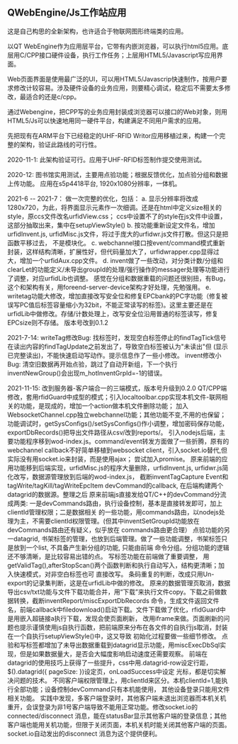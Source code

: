 ## QWebEngine/Js工作站应用 ##

这是自己构思的全新架构，也许适合于物联网图形终端类的应用。

以QT WebEngine作为应用层平台，它带有内嵌浏览器，可以执行html5应用。底层用C/CPP接口硬件设备，执行工作任务；上层用HTML5/Javascript写应用界面。

Web页面界面是使用最广泛的UI，可以用HTML5/Javascrip快速制作，按用户要求修改计较容易。涉及硬件设备的业务应用，则要精心调试，稳定后不需要太多修改，最适合的还是c/cpp。

通过Webengine，把CPP写的业务应用封装成浏览器可以接口的Web对象，则用HTML5/Js可以快速地用同一硬件平台，构建满足不同用户需求的应用。


先把现有在ARM平台下已经稳定的UHF-RFID Writor应用移植过来，构建一个完整的架构，验证此路线的可行性。


2020-11-1:
此架构验证可行。应用于UHF-RFID标签制作提交使用测试。

2020-12:
图书馆实用测试，主要用点验功能；根据反馈优化，加点验分组和数据上传功能。
应用在s5p4418平台, 1920x1080分辨率，一体机。

2021-6 -- 2021-7：
做一次完整的优化，包括：
a. 显示分辨率将改成1280x720，为此，将界面显示元素作一次细调。还是在html中定义size相关的style，原ccs文件改名urfidView.css；
    ccs中设置不了的style在js文件中设置，这部分抽取出来，集中在setupViewStyle()
b. 按功能重新设定文件名，增加urfidInvent.js, urfidMisc.js文件，将过于庞大的urfidwr.js文件打散。但这只是把函数平移过去，
    不是模块化。
c. webchannel接口按event/command模式重新封装，这样结构清晰，扩展性好，但代码量加大了，urfidwrapper.cpp显得过大，增加一个urfidAux.cpp文件。
d. invent做了一些改动，对分类计数/分组和clearLet的功能定义/未导出groupId的处理/强行操作的messager处理等功能进行了调整，对应urfidLib也调整。
    感觉在分组和数据重载的问题还很别扭，有Bug，这个和架构有关，用foreend-server-device架构才好处理，先勉强用。
e. writetag功能大修改，增加直接改写安全位和修复EPCbank的PC字功能（修复被误写PC值后标签容量缩小为32bit，不能正常读写的标签)。这里主要还是在
    urfidLib中做修改。存储/计数处理上，改写安全位沿用普通的标签读写，修复EPCsize则不存储。
版本号改到0.1.2

2021-7-14:
    writeTag修改Bug: 找标签时，发现空白标签停止的findTagTick信号在读出内容的findTagUpdate之前发出了，导致空白标签被认为"未读出"但
    (显示已完整读出)，不能快速启动写动作。提示信息作了一些小修改。
    invent修改小Bug: 清空旧数据再开始点验，跳过了自动开新组，下一个执行inventNewGroup()会出现m_hotInventGrpId=-1的错误。

2021-11-15:
    改到服务器-客户端合一的三端模式，版本号升级到0.2.0
    QT/CPP端修改，套用rfidGuard中成型的模式；引入localtoolbar.cpp实现本机文件-联网相关的功能，是现成的，增加一个action做本机文件删除功能；
加入WebsocketChannel.cpp独立webchannel功能；其他功能不变,不用的也保留；
    功能调试时，getSysConfigs()/setSysConfigs()作小调整，增加密码保存功能，exportDbRecords()把导出文件路径从csv/改到reports/。
    引入nodejs后端，主要功能程序移到wod-index.js。command/event转发方面做了一些折腾，原有的webchannel callback不好简单移植到websocket
client，引入socket.io替代,但实际没有用socket.io来封装，而是使用ajax； 尝试加入promise。
    原来前端的应用功能移到后端实现，urfidMisc.js的程序大量删除，urfidInvent.js, urfidwr.js简化改写，数据源管理放到后端的wod-index.js，
截断inventTagCapture Event和tagWrite/tagKill/tagWriteEpcItem devCommand的callback, 在后端构建两个datagrid的数据源。整理之后
原来前端js直接发给QT/C++的devCommand分流成两类: 一是devCommands路由，执行设备控制，基本是直接转发即可，加上clientId管理权限；二是数据相关
的一些功能，用commands路由，以nodejs处理为主，不需要clientId权限管理。(但其中inventSetGroupId功能放在devCommands路由还有疑义，似乎放在
commands路由更合理）
    点验功能的另一datagrid, 书架标签的管理，也放到后端管理。做了一些功能调整，书架标签只是放到一个list, 不具备产生新分组的功能, 只能由前端
命令分组。分组功能的逻辑还不够清晰，是比较容易出错的点。
    写标签功能在前端做了重要调整， 用getValidTag(),afterStopScan()两个函数判断和执行自动写入，结构更清晰；加入快速模式，对非空白标签也可
直接改写。
    条码重复的判断，改成只用Un-export的记录集判断，这是在urfidLib中做的修改。
    原来的数据管理页取消，数据导出csv/txt功能与文件下载功能合并，用“下载”来执行文件copy。下载之前做数据转换，截断inventReport/miscExportDbRecords
命令，生成文件返回文件名，前端callback中filedownload()启动下载。文件下载做了优化，rfidGuard中是用嵌入超链接a执行下载，发现会使页面刷新，
改用iframe来做。页面刷新的问题也提示谨慎使用js自执行函数，把前端原来分布在各文件的自执行js取消，封装在一个自执行setupViewStyle()中，这又导致
初始化过程要做一些细节修改。
    点验和写标签都增加了未导出数据重载到datagrid显示功能，用miscExecDbSql实现，但是如果数据量大，是否会大幅度影响启动速度还需要观察。
    前端在datagrid的使用技巧上获得了一些提升，css中用.datagrid-row设定行距，$().datagrid({ pageSize: })设定页，onLoadSuccess中设定
光标，都是切实解决问题的技术。
    不同客户端权限管理上，用clientId来区分。本机clientId=1,能执行全部功能；设备控制devCommand只有本机能使用， 其他设备登录只能用文件相关功能。
    实践中发现，多客户端登录时，其他客户端未退出浏览器而本机关机重开，会误登录为非1号客户端导致不能用正常功能。修改socket.io的connected/disconnect
消息，能在statusBar显示其他客户端的登录信息；其他客户端也能用关机功能，但限于关闭页面，本机关机时能关闭其他客户端的页面。socket.io自动发出的disconnect
消息为这个提供便利。





